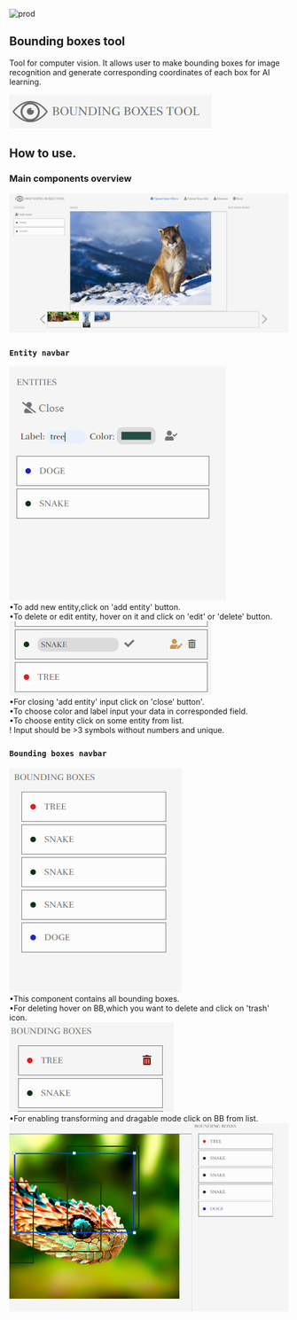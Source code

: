 ![prod](https://travis-ci.org/alexeyyevtushok/ComputerVisionBB.svg?branch=prod)
## Bounding boxes tool

Tool for computer vision. It allows user to make bounding boxes for image recognition and generate corresponding coordinates of each box for AI learning.

![logotype](https://github.com/alexeyyevtushok/img/blob/master/logo.PNG)
## How to use.
### Main components overview
![screen](https://github.com/alexeyyevtushok/img/blob/master/screen.PNG)
### `Entity navbar`
![en](https://github.com/alexeyyevtushok/img/blob/master/entity%20field.PNG)<br>
•To add new entity,click on 'add entity' button.</br>
•To delete or edit entity, hover on it and click on 'edit' or 'delete' button.<br>
![edbb](https://github.com/alexeyyevtushok/img/blob/master/Capture6.PNG)<br>
•For closing 'add entity' input click on 'close' button'.<br>
•To choose color and label input your data in corresponded field.<br>
•To choose entity click on some entity from list.<br>
! Input should be >3 symbols without numbers and unique.

### `Bounding boxes navbar`
![bb](https://github.com/alexeyyevtushok/img/blob/master/Capture3.PNG)<br>
•This component contains all bounding boxes.</br>
•For deleting hover on BB,which you want to delete and click on 'trash' icon.<br>
![del](https://github.com/alexeyyevtushok/img/blob/master/Capture4.PNG)<br>
•For enabling transforming and dragable mode click on BB from list.<br>
![enbl](https://github.com/alexeyyevtushok/img/blob/master/Capture5.PNG)<br>
